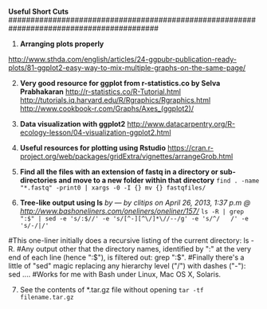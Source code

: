**Useful Short Cuts**
##########################################################################################
1. **Arranging plots properly**

http://www.sthda.com/english/articles/24-ggpubr-publication-ready-plots/81-ggplot2-easy-way-to-mix-multiple-graphs-on-the-same-page/

2. **Very good resource for ggplot from r-statistics.co by Selva Prabhakaran**
http://r-statistics.co/R-Tutorial.html
http://tutorials.iq.harvard.edu/R/Rgraphics/Rgraphics.html
http://www.cookbook-r.com/Graphs/Axes_(ggplot2)/

3. **Data visualization with ggplot2**
http://www.datacarpentry.org/R-ecology-lesson/04-visualization-ggplot2.html

4. **Useful resources for plotting using Rstudio**
https://cran.r-project.org/web/packages/gridExtra/vignettes/arrangeGrob.html

5. **Find all the files with an extension of fastq in a directory or sub-directories and move to a new folder within that directory**
```find . -name "*.fastq" -print0 | xargs -0 -I {} mv {} fastqfiles/```

6. **Tree-like output using ls** _by — by clitips on April 26, 2013, 1:37 p.m @ http://www.bashoneliners.com/oneliners/oneliner/157/_
```ls -R | grep ":$" | sed -e 's/:$//' -e 's/[^-][^\/]*\//--/g' -e 's/^/   /' -e 's/-/|/'```

#This one-liner initially does a recursive listing of the current directory: ls -R.
#Any output other that the directory names, identified by ":" at the very end of each line (hence ":$"), is filtered out: grep ":$".
#Finally there's a little of "sed" magic replacing any hierarchy level ("/") with dashes ("-"): sed ....
#Works for me with Bash under Linux, Mac OS X, Solaris.

7. See the contents of *.tar.gz file without opening
```tar -tf filename.tar.gz```

